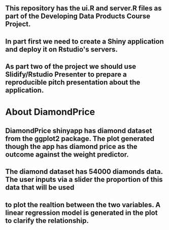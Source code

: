 
## This repository has the ui.R and server.R files as part of the Developing Data Products Course Project.  
## In part first we need to create a Shiny application and deploy it on Rstudio's servers. 
## As part two of the project we should use Slidify/Rstudio Presenter to prepare a reproducible pitch presentation about the application.

# About DiamondPrice
## DiamondPrice shinyapp has diamond dataset from the ggplot2 package. The plot generated though the app has diamond price as the outcome against the weight predictor.
## The diamond dataset has 54000 diamonds data. The user inputs via a slider the proportion of this data that will be used
## to plot the realtion between the two variables. A linear regression model is generated in the plot to clarify the relationship.


